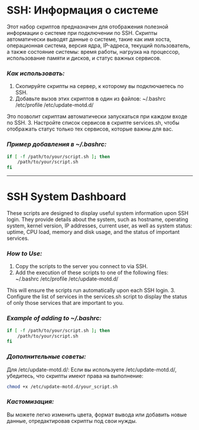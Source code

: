 # **SSH: Информация о системе**

Этот набор скриптов предназначен для отображения полезной информации о системе при подключении по SSH. Скрипты автоматически выводят данные о системе, такие как имя хоста, операционная система, версия ядра, IP-адреса, текущий пользователь, а также состояние системы: время работы, нагрузка на процессор, использование памяти и дисков, и статус важных сервисов.

### *Как использовать:*
1. Скопируйте скрипты на сервер, к которому вы подключаетесь по SSH.
2. Добавьте вызов этих скриптов в один из файлов:
~/.bashrc
/etc/profile
/etc/update-motd.d/

Это позволит скриптам автоматически запускаться при каждом входе по SSH.
3. Настройте список сервисов в скрипте services.sh, чтобы отображать статус только тех сервисов, которые важны для вас.

### *Пример добавления в ~/.bashrc:*
```bash
if [ -f /path/to/your/script.sh ]; then
    /path/to/your/script.sh
fi
```

---

# **SSH System Dashboard**

These scripts are designed to display useful system information upon SSH login. They provide details about the system, such as hostname, operating system, kernel version, IP addresses, current user, as well as system status: uptime, CPU load, memory and disk usage, and the status of important services.

### *How to Use:*
1. Copy the scripts to the server you connect to via SSH.
2. Add the execution of these scripts to one of the following files:
~/.bashrc
/etc/profile
/etc/update-motd.d/

This will ensure the scripts run automatically upon each SSH login.
3. Configure the list of services in the services.sh script to display the status of only those services that are important to you.

### *Example of adding to ~/.bashrc:*
```bash
if [ -f /path/to/your/script.sh ]; then
    /path/to/your/script.sh
fi
```
### *Дополнительные советы:*

Для /etc/update-motd.d/:
Если вы используете /etc/update-motd.d/, убедитесь, что скрипты имеют права на выполнение:

```bash
chmod +x /etc/update-motd.d/your_script.sh
```

### *Кастомизация:*
Вы можете легко изменить цвета, формат вывода или добавить новые данные, отредактировав скрипты под свои нужды.
